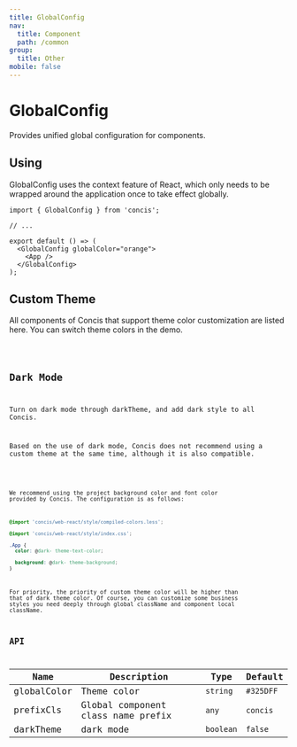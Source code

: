 ```yaml
---
title: GlobalConfig
nav:
  title: Component
  path: /common
group:
  title: Other
mobile: false
---
```


# GlobalConfig

Provides unified global configuration for components.

## Using

GlobalConfig uses the context feature of React, which only needs to be wrapped around the application once to take effect globally.

```tsx pure
import { GlobalConfig } from 'concis';

// ...

export default () => (
  <GlobalConfig globalColor="orange">
    <App />
  </GlobalConfig>
);
```

## Custom Theme

All components of Concis that support theme color customization are listed here. You can switch theme colors in the demo.

<code src="./demos/index1.tsx"/>

## Dark Mode

Turn on dark mode through darkTheme, and add dark style to all Concis.

Based on the use of dark mode, Concis does not recommend using a custom theme at the same time, although it is also compatible.

<code src="./demos/index2.tsx"/>

We recommend using the project background color and font color provided by Concis. The configuration is as follows:

```css pure
@import 'concis/web-react/style/compiled-colors.less';

@import 'concis/web-react/style/index.css';

.App {
  color: @dark- theme-text-color;

  background: @dark- theme-background;
}
```

For priority, the priority of custom theme color will be higher than that of dark theme color. Of course, you can customize some business styles you need deeply through global className and component local className.

## API

| Name        | Description                        | Type      | Default   |
| ----------- | ---------------------------------- | --------- | --------- |
| globalColor | Theme color                        | `string`  | `#325DFF` |
| prefixCls   | Global component class name prefix | `any`     | `concis`  |
| darkTheme   | dark mode                          | `boolean` | `false`   |
